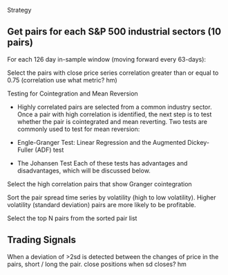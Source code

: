 Strategy

## Get pairs for each S&P 500 industrial sectors (10 pairs)

For each 126 day in-sample window (moving forward every 63-days):

Select the pairs with close price series correlation greater than or equal to 0.75 (correlation use what metric? hm)

Testing for Cointegration and Mean Reversion
- Highly correlated pairs are selected from a common industry sector. Once a pair with high correlation is identified, the next step is to test whether the pair is cointegrated and mean reverting. Two tests are commonly used to test for mean reversion:

- Engle-Granger Test: Linear Regression and the Augmented Dickey-Fuller (ADF) test
- The Johansen Test
Each of these tests has advantages and disadvantages, which will be discussed below.

Select the high correlation pairs that show Granger cointegration


Sort the pair spread time series by volatility (high to low volatility). Higher volatility (standard deviation) pairs are more likely to be profitable.

Select the top N pairs from the sorted pair list


## Trading Signals

When a deviation of >2sd is detected between the changes of price in the pairs, short / long the pair. close positions when sd closes? hm 
